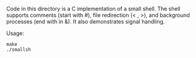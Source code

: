 Code in this directory is a C implementation of a small shell. The shell supports comments (start with #), file redirection (< , >), and background processes (end with in &).
It also demonstrates signal handling.

Usage:
```
make
./smallsh
```

